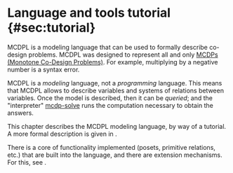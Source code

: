 # Language and tools tutorial   {#sec:tutorial}

MCDPL is a modeling language that can be used to formally describe co-design
problems. MCDPL was designed to represent all and only [MCDPs (Monotone
Co-Design Problems)](#def:MCDP). For example, multiplying by a negative number
is a syntax error.

MCDPL is a *modeling* language, not a *programming* language. This means that
MCDPL allows to describe variables and systems of relations between variables.
Once the model is described, then it can be *queried*; and the "interpreter"
[<program>mcdp-solve</program>](#sec:mcdp-solve) runs the computation necessary
to obtain the answers.

This chapter describes the MCDPL modeling language, by way of a tutorial. A more
formal description is given in [](#sec:MCDPL-language-reference).

There is a core of functionality implemented (posets, primitive relations, etc.)
that are built into the language, and there are extension mechanisms. For this,
see [](#sec:Extension).
